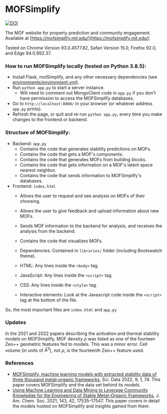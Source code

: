 # MOFSimplify 

[![DOI](https://www.nature.com/articles/s41597-022-01181-0)](https://doi.org/10.1038/s41597-022-01181-0)

The MOF website for property prediction and community engagement. Available at [https://mofsimplify.mit.edu/](https://mofsimplify.mit.edu/)

Tested on Chrome Version 93.0.4577.82, Safari Version 15.0, Firefox 92.0, and Edge 94.0.992.37. 

### How to run MOFSimplify locally (tested on Python 3.8.5):
- Install Flask, molSimplify, and any other necessary dependencies (see [environments/environment.yml](environments/environment.yml)).
- Run `python app.py` to start a server instance.
  - Will need to comment out MongoClient code in `app.py` if you don't have permission to access the MOFSimplify databases. 
- Go to `http://localhost:8000/` in your browser (or whatever address `app.py` prints).
- Refresh the page, or quit and re-run `python app.py`, every time you make changes to the frontend or backend.

### Structure of MOFSimplify:
- Backend: `app.py`
  - Contains the code that generates stability predictions on MOFs.
  - Contains the code that gets a MOF's components.
  - Contains the code that generates MOFs from building blocks.
  - Contains the code that gets information on a MOF's latent space nearest neighbor.
  - Contains the code that sends information to MOFSimplify's databases.
- Frontend: `index.html`
  - Allows the user to request and see analysis on MOFs of their choosing.
  - Allows the user to give feedback and upload information about new MOFs.
  - Sends MOF information to the backend for analysis, and receives the analysis from the backend.
  - Contains the code that visualizes MOFs.
  
  - Dependencies: Contained in `libraries/` folder (including Bootswatch theme).
  - HTML: Any lines inside the `<body>` tag.
  - JavaScript: Any lines inside the `<script>` tag.
  - CSS: Any lines inside the `<style>` tag.
  - Interactive elements: Look at the Javascript code inside the `<script>` tag at the bottom of the file.

So, the most important files are `index.html` and `app.py`

### Updates
In the 2021 and 2022 papers describing the activation and thermal stability models on MOFSimplify, MOF density $\rho$ was listed as one of the fourteen Zeo++ geometric features fed to models. This was a minor error. Cell volume (in units of $Å^3$), not $\rho$, is the fourteenth Zeo++ feature used.

### References
- [MOFSimplify, machine learning models with extracted stability data of three thousand metal–organic frameworks](https://www.nature.com/articles/s41597-022-01181-0),
Sci. Data 2022, 9, 1, 74. This paper covers MOFSimplify and the data set behind its models.
- [Using Machine Learning and Data Mining to Leverage Community Knowledge for the Engineering of Stable Metal–Organic Frameworks](https://pubs.acs.org/doi/full/10.1021/jacs.1c07217),
J. Am. Chem. Soc. 2021, 143, 42, 17535–17547. This paper covers in detail the models hosted on MOFSimplify and insights gained from them.
